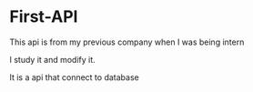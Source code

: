 # First-API
This api is from my previous company when I was being intern

I study it and modify it.

It is a api that connect to database
